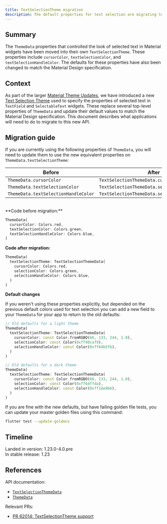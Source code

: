```yaml
---
title: TextSelectionTheme migration
description: The default properties for text selection are migrating to TextSelectionTheme.
---
```


## Summary

The `ThemeData` properties that controlled the look of selected text in
Material widgets have been moved into their own `TextSelectionTheme`. These
properties include `cursorColor`, `textSelectionColor`, and
`textSelectionHandleColor`. The defaults for these properties have also
been changed to match the Material Design specification.

## Context

As part of the larger [Material Theme Updates][], we have introduced a new
[Text Selection Theme][] used to specify the properties of selected text in
`TextField` and `SelectableText` widgets. These replace several top-level
properties of `ThemeData` and update their default values to match the Material
Design specification. This document describes what applications will need to
do to migrate to this new API.

## Migration guide

If you are currently using the following properties of `ThemeData`, you will
need to update them to use the new equivalent properties on
`ThemeData.textSelectionTheme`:

| Before                               | After                                         |
|--------------------------------------|-----------------------------------------------|
| `ThemeData.cursorColor`              | `TextSelectionThemeData.cursorColor`          |
| `ThemeData.textSelectionColor`       | `TextSelectionThemeData.selectionColor`       |
| `ThemeData.textSelectionHandleColor` | `TextSelectionThemeData.selectionHandleColor` |

<br/>
**Code before migration:**

<!-- skip -->
```dart
ThemeData(
  cursorColor: Colors.red,
  textSelectionColor: Colors.green,
  textSelectionHandleColor: Colors.blue,
)
```

**Code after migration:**

<!-- skip -->
```dart
ThemeData(
  textSelectionTheme: TextSelectionThemeData(
    cursorColor: Colors.red,
    selectionColor: Colors.green,
    selectionHandleColor: Colors.blue,
  )
)
```

**Default changes**

If you weren't using these properties explicitly, but depended on the previous
default colors used for text selection you can add a new field to your
`ThemeData` for your app to return to the old defaults:

<!-- skip -->
```dart
// Old defaults for a light theme
ThemeData(
  textSelectionTheme: TextSelectionThemeData(
    cursorColor: const Color.fromRGBO(66, 133, 244, 1.0),
    selectionColor: const Color(0xff90caf9),
    selectionHandleColor: const Color(0xff64b5f6),
  )
)
```

<!-- skip -->
```dart
// Old defaults for a dark theme
ThemeData(
  textSelectionTheme: TextSelectionThemeData(
    cursorColor: const Color.fromRGBO(66, 133, 244, 1.0),
    selectionColor: const Color(0xff64ffda),
    selectionHandleColor: const Color(0xff1de9b6),
  )
)
```

If you are fine with the new defaults, but have failing golden file tests, you
can update your master golden files using this command:

```bash
flutter test --update-goldens
```

## Timeline

Landed in version: 1.23.0-4.0.pre<br>
In stable release: 1.23

## References

API documentation:
* [`TextSelectionThemeData`][]
* [`ThemeData`][]

Relevant PRs:
* [PR 62014: TextSelectionTheme support][]

[Material Theme Updates]: /go/material-theme-system-updates
[PR 62014: TextSelectionTheme support]: {{site.github}}/flutter/flutter/pull/62014
[Text Selection Theme]: /go/text-selection-theme
[`TextSelectionThemeData`]: https://master-api.flutter.dev/flutter/material/TextSelectionThemeData-class.html
[`ThemeData`]: {{site.api}}/flutter/material/ThemeData-class.html
